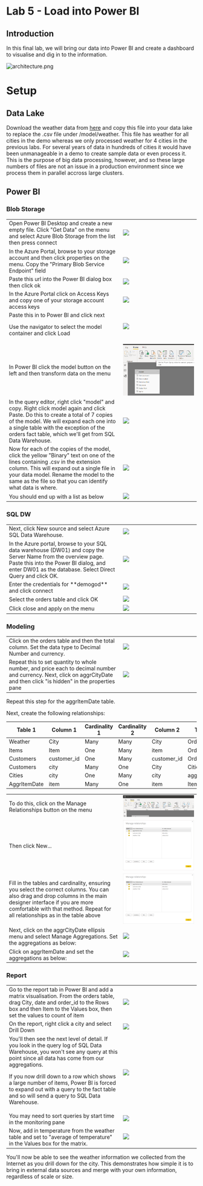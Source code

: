 # Lab 5 - Load into Power BI

## Introduction

In this final lab, we will bring our data into Power BI and create a dashboard to visualise and dig in to the information.

![architecture.png](images/architecture.png)

# Setup

## Data Lake

Download the weather data from [here](https://github.com/davedoesdemos/DataLakeInADay/raw/master/data/weatherdata/weather.csv) and copy this file into your data lake to replace the .csv file under /model/weather. This file has weather for all cities in the demo whereas we only processed weather for 4 cities in the previous labs. For several years of data in hundreds of cities it would have been unmanageable in a demo to create sample data or even process it. This is the purpose of big data processing, however, and so these large numbers of files are not an issue in a production environment since we process them in parallel accross large clusters.

## Power BI

### Blob Storage

<table>
<tr>
<td width="60%">Open Power BI Desktop and create a new empty file. Click "Get Data" on the menu and select Azure Blob Storage from the list then press connect</td>
<td width="40%"><img src="images/blob.png" /></td>
</tr>
<tr>
<td width="60%">In the Azure Portal, browse to your storage account and then click properties on the menu. Copy the "Primary Blob Service Endpoint" field</td>
<td width="40%"><img src="images/endpoint.png" /></td>
</tr>
<tr>
<td width="60%">Paste this url into the Power BI dialog box then click ok</td>
<td width="40%"><img src="images/endpoint2.png" /></td>
</tr>
<tr>
<td width="60%">In the Azure Portal click on Access Keys and copy one of your storage account access keys</td>
<td width="40%"><img src="images/accesskeys.png" /></td>
</tr>
<tr>
<td width="60%">Paste this in to Power BI and click next

Use the navigator to select the model container and click Load</td>
<td width="40%"><img src="images/navigator.png" /></td>
</tr>
<tr>
<td width="60%">In Power BI click the model button on the left and then transform data on the menu</td>
<td width="40%"><img src="images/model.png" /></td>
</tr>
<tr>
<td width="60%">In the query editor, right click "model" and copy. Right click model again and click Paste. Do this to create a total of 7 copies of the model. We will expand each one into a single table with the exception of the orders fact table, which we'll get from SQL Data Warehouse.</td>
<td width="40%"><img src="images/copies.png" /></td>
</tr>
<tr>
<td width="60%">Now for each of the copies of the model, click the yellow "Binary" text on one of the lines containing .csv in the extension column. This will expand out a single file in your data model. Rename the model to the same as the file so that you can identify what data is where.</td>
<td width="40%"><img src="images/expand.png" /></td>
</tr>
<tr>
<td width="60%">You should end up with a list as below</td>
<td width="40%"><img src="images/allmodels.png" /></td>
</tr>
</table>

### SQL DW

<table>
<tr>
<td width="60%">Next, click New source and select Azure SQL Data Warehouse.</td>
<td width="40%"><img src="images/sqldw.png" /></td>
</tr>
<tr>
<td width="60%">In the Azure portal, browse to your SQL data warehouse (DW01) and copy the Server Name from the overview page. Paste this into the Power BI dialog, and enter DW01 as the database. Select Direct Query and click OK.</td>
<td width="40%"><img src="images/dwConnection.png" /></td>
</tr>
<tr>
<td width="60%">Enter the credentials for **demogod** and click connect</td>
<td width="40%"><img src="images/credentials.png" /></td>
</tr>
<tr>
<td width="60%">Select the orders table and click OK</td>
<td width="40%"><img src="images/ordersTable.png" /></td>
</tr>
<tr>
<td width="60%">Click close and apply on the menu</td>
<td width="40%"><img src="images/closeandapply.png" /></td>
</tr>
</table>

### Modeling

<table>
<tr>
<td width="60%">Click on the orders table and then the total column. Set the data type to Decimal Number and currency. </td>
<td width="40%"><img src="images/columntype.png" /></td>
</tr>
<tr>
<td width="60%">Repeat this to set quantity to whole number, and price each to decimal number and currency.
Next, click on aggrCityDate and then click "is hidden" in the properties pane</td>
<td width="40%"><img src="images/hidden.png" /></td>
</tr>
</table>

Repeat this step for the aggrItemDate table.

Next, create the following relationships:

| Table 1 | Column 1 | Cardinality 1 | Cardinality 2 | Column 2 | Table 2 |
|---------|----------|---------------|---------------|----------|---------|
| Weather | City | Many | Many | City | Orders |
| Items | Item | One | Many | item | Orders |
| Customers | customer_id | One | Many | customer_id | Orders |
| Customers | city | Many | One | City | Cities |
| Cities | city | One | Many | city | aggrCityDate |
| AggrItemDate | item | Many | One | item | Items |

<table>
<tr>
<td width="60%">To do this, click on the Manage Relationships button on the menu</td>
<td width="40%"><img src="images/relationships.png" /></td>
</tr>
<tr>
<td width="60%">Then click New...</td>
<td width="40%"><img src="images/newRelationship.png" /></td>
</tr>
<tr>
<td width="60%">Fill in the tables and cardinality, ensuring you select the correct columns. You can also drag and drop columns in the main designer interface if you are more comfortable with that method. Repeat for all relationships as in the table above</td>
<td width="40%"><img src="images/newRelationship.png" /></td>
</tr>
<tr>
<td width="60%">Next, click on the aggrCityDate ellipsis menu and select Manage Aggregations. Set the aggregations as below:</td>
<td width="40%"><img src="images/aggregations.png" /></td>
</tr>
<tr>
<td width="60%">Click on aggrItemDate and set the aggregations as below:</td>
<td width="40%"><img src="images/aggregations2.png" /></td>
</tr>
</table>

### Report

<table>
<tr>
<td width="60%">Go to the report tab in Power BI and add a matrix visualisation. From the orders table, drag City, date and order_id to the Rows box and then Item to the Values box, then set the values to count of item</td>
<td width="40%"><img src="images/Matrix1.png" /></td>
</tr>
<tr>
<td width="60%">On the report, right click a city and select Drill Down</td>
<td width="40%"><img src="images/drilldown.png" /></td>
</tr>
<tr>
<td width="60%">You'll then see the next level of detail. If you look in the query log of SQL Data Warehouse, you won't see any query at this point since all data has come from our aggregations.

If you now drill down to a row which shows a large number of items, Power BI is forced to expand out with a query to the fact table and so will send a query to SQL Data Warehouse. </td>
<td width="40%"><img src="images/drilldown2.png" /></td>
</tr>
<tr>
<td width="60%">You may need to sort queries by start time in the monitoring pane</td>
<td width="40%"><img src="images/queryLog.png" /></td>
</tr>
<tr>
<td width="60%">Now, add in temperature from the weather table and set to "average of temperature" in the Values box for the matrix.</td>
<td width="40%"><img src="images/addTemp.png" /></td>
</tr>
</table>

You'll now be able to see the weather information we collected from the Internet as you drill down for the city. This demonstrates how simple it is to bring in external data sources and merge with your own information, regardless of scale or size.